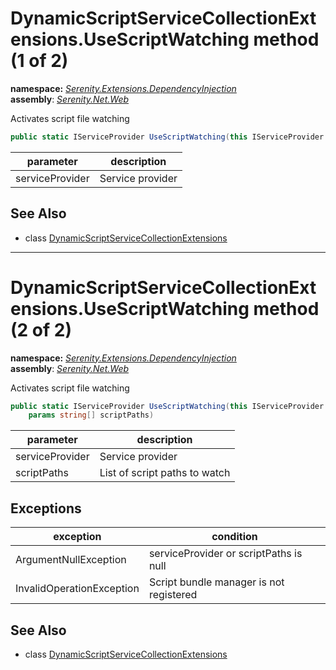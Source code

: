 # DynamicScriptServiceCollectionExtensions.UseScriptWatching method (1 of 2)
**namespace:** *[Serenity.Extensions.DependencyInjection](../../README.md#serenity.extensions.dependencyinjection-namespace)*   **assembly**: *[Serenity.Net.Web](../../README.md)*

Activates script file watching

```csharp
public static IServiceProvider UseScriptWatching(this IServiceProvider serviceProvider)
```

| parameter | description |
| --- | --- |
| serviceProvider | Service provider |

## See Also

* class [DynamicScriptServiceCollectionExtensions](../DynamicScriptServiceCollectionExtensions.md)

---

# DynamicScriptServiceCollectionExtensions.UseScriptWatching method (2 of 2)
**namespace:** *[Serenity.Extensions.DependencyInjection](../../README.md#serenity.extensions.dependencyinjection-namespace)*   **assembly**: *[Serenity.Net.Web](../../README.md)*

Activates script file watching

```csharp
public static IServiceProvider UseScriptWatching(this IServiceProvider serviceProvider, 
    params string[] scriptPaths)
```

| parameter | description |
| --- | --- |
| serviceProvider | Service provider |
| scriptPaths | List of script paths to watch |

## Exceptions

| exception | condition |
| --- | --- |
| ArgumentNullException | serviceProvider or scriptPaths is null |
| InvalidOperationException | Script bundle manager is not registered |

## See Also

* class [DynamicScriptServiceCollectionExtensions](../DynamicScriptServiceCollectionExtensions.md)